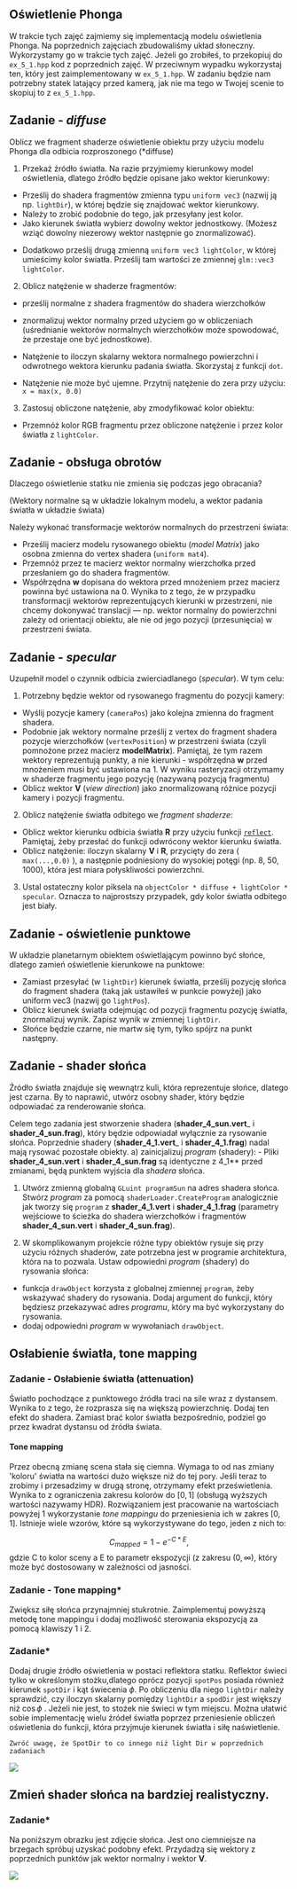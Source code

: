 ## Oświetlenie Phonga
W trakcie tych zajęć zajmiemy się implementacją modelu oświetlenia Phonga. Na poprzednich zajęciach zbudowaliśmy układ słoneczny. Wykorzystamy go w trakcie tych zajęć. Jeżeli go zrobiłeś, to przekopiuj do `ex_5_1.hpp` kod z poprzednich zajęć. W przeciwnym wypadku wykorzystaj ten, który jest zaimplementowany w `ex_5_1.hpp`. W zadaniu będzie nam potrzebny statek latający przed kamerą, jak nie ma tego w Twojej scenie to skopiuj to z `ex_5_1.hpp`.
 

## Zadanie - *diffuse*
Oblicz we fragment shaderze oświetlenie obiektu przy użyciu modelu Phonga dla odbicia rozproszonego (*diffuse)
1. Przekaż źródło światła. Na razie przyjmiemy kierunkowy model oświetlenia, dlatego źródło będzie opisane jako wektor kierunkowy: 

- Prześlij do shadera fragmentów zmienna typu `uniform vec3` (nazwij ją np. `lightDir`), w której będzie się znajdować wektor kierunkowy.
- Należy to zrobić podobnie do tego, jak przesyłany jest kolor. 
- Jako kierunek światła wybierz dowolny wektor jednostkowy. (Możesz wziąć dowolny niezerowy wektor następnie go znormalizować).

* Dodatkowo prześlij drugą zmienną `uniform vec3 lightColor`, w której umieścimy kolor światła. Prześlij tam wartości ze zmiennej `glm::vec3 lightColor`.

2. Oblicz natężenie w shaderze fragmentów:
- prześlij normalne z shadera fragmentów do shadera wierzchołków
- znormalizuj wektor normalny przed użyciem go w obliczeniach (uśrednianie wektorów normalnych wierzchołków może spowodować, że przestaje one być jednostkowe).
    
- Natężenie to iloczyn skalarny wektora normalnego powierzchni i odwrotnego wektora kierunku padania światła. Skorzystaj z funkcji `dot`.
    
- Natężenie nie może być ujemne. Przytnij natężenie do zera przy użyciu: `x = max(x, 0.0)`
3. Zastosuj obliczone natężenie, aby zmodyfikować kolor obiektu:
- Przemnóż kolor RGB fragmentu przez obliczone natężenie i przez kolor światła z `lightColor`.

## Zadanie - obsługa obrotów
Dlaczego oświetlenie statku nie zmienia się podczas jego obracania?

(Wektory normalne są w układzie lokalnym modelu, a wektor padania światła w układzie świata)

Należy wykonać transformacje wektorów normalnych do przestrzeni świata:
- Prześlij macierz modelu rysowanego obiektu (_model Matrix_) jako osobna zmienna do vertex shadera (`uniform mat4`).  
- Przemnóż przez te macierz wektor normalny wierzchołka przed przesłaniem go do shadera fragmentów.
- Współrzędna **w** dopisana do wektora przed mnożeniem przez macierz powinna być ustawiona na 0. Wynika to z tego, że w przypadku transformacji wektorów reprezentujących kierunki w przestrzeni, nie chcemy dokonywać translacji — np. wektor normalny do powierzchni zależy od orientacji obiektu, ale nie od jego pozycji (przesunięcia) w przestrzeni świata.
    

## Zadanie - *specular*
Uzupełnił model o czynnik odbicia zwierciadlanego (*specular*). W tym celu:

1. Potrzebny będzie wektor od rysowanego fragmentu do pozycji kamery:
- Wyślij pozycje kamery (`cameraPos`) jako kolejna zmienna do fragment shadera.   
- Podobnie jak wektory normalne prześlij z vertex do fragment shadera pozycje wierzchołków (`vertexPosition`) w przestrzeni świata (czyli pomnożone przez macierz **modelMatrix**). Pamiętaj, że tym razem wektory reprezentują punkty, a nie kierunki - współrzędna **w** przed mnożeniem musi być ustawiona na 1. W wyniku rasteryzacji otrzymamy w shaderze fragmentu jego pozycję (nazywaną pozycją fragmentu) 
- Oblicz wektor **V** (_view direction_) jako znormalizowaną różnice pozycji kamery i pozycji fragmentu.  

2. Oblicz natężenie światła odbitego we _fragment shaderze_:
- Oblicz wektor kierunku odbicia światła **R** przy użyciu funkcji [`reflect`](https://www.khronos.org/registry/OpenGL-Refpages/gl4/html/reflect.xhtml). Pamiętaj, żeby przesłać do funkcji odwrócony wektor kierunku światła.
- Oblicz natężenie: iloczyn skalarny **V** i **R**, przycięty do zera ( `max(...,0.0)` ), a następnie podniesiony do wysokiej potęgi (np. 8, 50, 1000), która jest miara połyskliwości powierzchni.
    
3. Ustal ostateczny kolor piksela na `objectColor * diffuse + lightColor * specular`. Oznacza to najprostszy przypadek, gdy kolor światła odbitego jest biały.


##  Zadanie - oświetlenie punktowe
W układzie planetarnym obiektem oświetlającym powinno być słońce, dlatego zamień oświetlenie kierunkowe na punktowe:

- Zamiast przesyłać (w `lightDir`) kierunek światła, prześlij pozycję słońca do fragment shadera (taką jak ustawiłeś w punkcie powyżej) jako uniform vec3 (nazwij go `lightPos`).
- Oblicz kierunek światła odejmując od pozycji fragmentu pozycję światła, znormalizuj wynik. Zapisz wynik w zmiennej `lightDir`.  
- Słońce będzie czarne, nie martw się tym, tylko spójrz na punkt następny.

## Zadanie - shader słońca
Źródło światła znajduje się wewnątrz kuli, która reprezentuje słońce, dlatego jest czarna. By to naprawić, utwórz osobny shader, który będzie odpowiadać za renderowanie słońca.

Celem tego zadania jest stworzenie shadera (**shader_4_sun.vert**_ i **shader_4_sun.frag**), który będzie odpowiadał wyłącznie za rysowanie słońca. Poprzednie shadery (**shader_4_1.vert**_ i **shader_4_1.frag**) nadal mają rysować pozostałe obiekty. a) zainicjalizuj _program_ (shadery): - Pliki **shader_4_sun.vert** i **shader_4_sun.frag** są identyczne z 4_1** przed zmianami, będą punktem wyjścia dla _shadera_ słońca.

1. Utwórz zmienną globalną `GLuint programSun` na adres shadera słońca. Stwórz _program_ za pomocą `shaderLoader.CreateProgram` analogicznie jak tworzy się `program` z **shader_4_1.vert** i **shader_4_1.frag** (parametry wejściowe to ścieżka do shadera wierzchołków i fragmentów **shader_4_sun.vert** i **shader_4_sun.frag**).

2. W skomplikowanym projekcie różne typy obiektów rysuje się przy użyciu różnych shaderów, zate potrzebna jest w programie architektura, która na to pozwala. Ustaw odpowiedni _program_ (shadery) do rysowania słońca:
- funkcja `drawObject` korzysta z globalnej zmiennej `program`, żeby wskazywać shadery do rysowania. Dodaj argument do funkcji, który będziesz przekazywać adres _programu_, który ma być wykorzystany do rysowania.
- dodaj odpowiedni _program_ w wywołaniach `drawObject`.

## Osłabienie światła, tone mapping
### Zadanie - Osłabienie światła (attenuation)
Światło pochodzące z punktowego źródła traci na sile wraz z dystansem. Wynika to z tego, że rozprasza się na większą powierzchnię. 
Dodaj ten efekt do shadera. Zamiast brać kolor światła bezpośrednio, podziel go przez kwadrat dystansu od źródła świata.

#### Tone mapping 
Przez obecną zmianę scena stała się ciemna. Wymaga to od nas zmiany 'koloru' światła na wartości dużo większe niż do tej pory. Jeśli teraz to zrobimy i przesadzimy w drugą stronę, otrzymamy efekt prześwietlenia. Wynika to z ograniczenia zakresu kolorów do $[0,1]$ (obsługą wyższych wartości nazywamy HDR). Rozwiązaniem jest pracowanie na wartościach powyżej 1 wykorzystanie *tone mappingu* do przeniesienia ich w zakres  $[0,1]$. Istnieje wiele wzorów, które są wykorzystywane do tego, jeden z nich to:

$$C_{mapped} = 1-e^{-C * E},$$
gdzie C to kolor sceny a E to parametr ekspozycji (z zakresu $(0,\infty)$, który może być dostosowany w zależności od jasności. 
### Zadanie - Tone mapping*
Zwiększ siłę słońca przynajmniej stukrotnie. Zaimplementuj powyższą metodę tone mappingu i dodaj możliwość sterowania ekspozycją za pomocą klawiszy 1 i 2. 

### Zadanie*
Dodaj drugie źródło oświetlenia w postaci reflektora statku. Reflektor świeci tylko w określonym stożku,dlatego oprócz pozycji `spotPos` posiada również kierunek `spotDir` i kąt świecenia $\phi$. Po obliczeniu dla niego `lightDir` należy sprawdzić, czy iloczyn skalarny pomiędzy `lightDir` a `spodDir` jest większy niż  $\cos\phi$ . Jeżeli nie jest, to stożek nie świeci w tym miejscu. Można ułatwić sobie implementację wielu źródeł światła poprzez przeniesienie obliczeń oświetlenia do funkcji, która przyjmuje kierunek światła i siłę naświetlenie. 

	Zwróć uwagę, że SpotDir to co innego niż light Dir w poprzednich zadaniach
![](./img/spotlight.png)
## Zmień shader słońca na bardziej realistyczny.
### Zadanie*

Na poniższym obrazku jest zdjęcie słońca. Jest ono ciemniejsze na brzegach spróbuj uzyskać podobny efekt. Przydadzą się wektory z poprzednich punktów jak wektor normalny i wektor **V**.

![](./img/sun.png)

